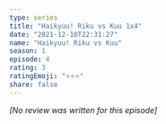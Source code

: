 ```yaml
---
type: series
title: "Haikyuu! Riku vs Kuu 1x4"
date: "2021-12-10T22:31:27"
name: "Haikyuu! Riku vs Kuu"
season: 1
episode: 4
rating: 3
ratingEmoji: "⭐️⭐️⭐️"
share: false
---
```


*[No review was written for this episode]*
